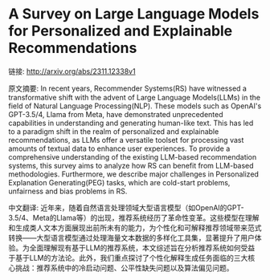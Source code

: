 # A Survey on Large Language Models for Personalized and Explainable Recommendations

链接: http://arxiv.org/abs/2311.12338v1

原文摘要:
In recent years, Recommender Systems(RS) have witnessed a transformative
shift with the advent of Large Language Models(LLMs) in the field of Natural
Language Processing(NLP). These models such as OpenAI's GPT-3.5/4, Llama from
Meta, have demonstrated unprecedented capabilities in understanding and
generating human-like text. This has led to a paradigm shift in the realm of
personalized and explainable recommendations, as LLMs offer a versatile toolset
for processing vast amounts of textual data to enhance user experiences. To
provide a comprehensive understanding of the existing LLM-based recommendation
systems, this survey aims to analyze how RS can benefit from LLM-based
methodologies. Furthermore, we describe major challenges in Personalized
Explanation Generating(PEG) tasks, which are cold-start problems, unfairness
and bias problems in RS.

中文翻译:
近年来，随着自然语言处理领域大型语言模型（如OpenAI的GPT-3.5/4、Meta的Llama等）的出现，推荐系统经历了革命性变革。这些模型在理解和生成类人文本方面展现出前所未有的能力，为个性化和可解释推荐领域带来范式转换——大型语言模型通过处理海量文本数据的多样化工具集，显著提升了用户体验。为全面理解现有基于LLM的推荐系统，本文综述旨在分析推荐系统如何受益于基于LLM的方法论。此外，我们重点探讨了个性化解释生成任务面临的三大核心挑战：推荐系统中的冷启动问题、公平性缺失问题以及算法偏见问题。

